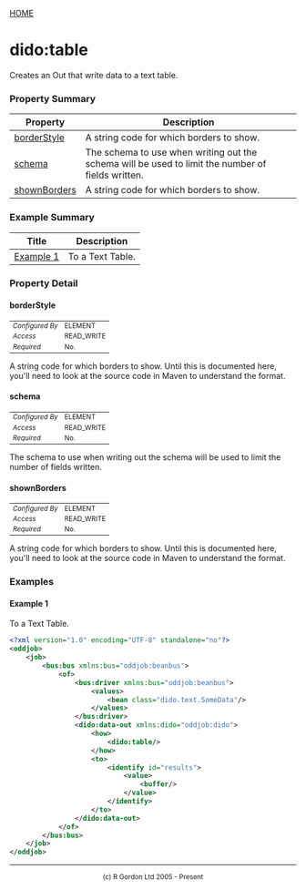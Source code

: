 [HOME](../../README.md)
# dido:table

Creates an Out that write data to a text table.

### Property Summary

| Property | Description |
| -------- | ----------- |
| [borderStyle](#propertyborderstyle) | A string code for which borders to show. | 
| [schema](#propertyschema) | The schema to use when writing out the schema will be used to limit the number of fields written. | 
| [shownBorders](#propertyshownborders) | A string code for which borders to show. | 


### Example Summary

| Title | Description |
| ----- | ----------- |
| [Example 1](#example1) | To a Text Table. |


### Property Detail
#### borderStyle <a name="propertyborderstyle"></a>

<table style='font-size:smaller'>
      <tr><td><i>Configured By</i></td><td>ELEMENT</td></tr>
      <tr><td><i>Access</i></td><td>READ_WRITE</td></tr>
      <tr><td><i>Required</i></td><td>No.</td></tr>
</table>

A string code for which borders to show. Until this is documented here, you'll need
to look at the source code in Maven to understand the format.

#### schema <a name="propertyschema"></a>

<table style='font-size:smaller'>
      <tr><td><i>Configured By</i></td><td>ELEMENT</td></tr>
      <tr><td><i>Access</i></td><td>READ_WRITE</td></tr>
      <tr><td><i>Required</i></td><td>No.</td></tr>
</table>

The schema to use when writing out the schema will be used to limit the number
of fields written.

#### shownBorders <a name="propertyshownborders"></a>

<table style='font-size:smaller'>
      <tr><td><i>Configured By</i></td><td>ELEMENT</td></tr>
      <tr><td><i>Access</i></td><td>READ_WRITE</td></tr>
      <tr><td><i>Required</i></td><td>No.</td></tr>
</table>

A string code for which borders to show. Until this is documented here, you'll need
to look at the source code in Maven to understand the format.


### Examples
#### Example 1 <a name="example1"></a>

To a Text Table.
```xml
<?xml version="1.0" encoding="UTF-8" standalone="no"?>
<oddjob>
    <job>
        <bus:bus xmlns:bus="oddjob:beanbus">
            <of>
                <bus:driver xmlns:bus="oddjob:beanbus">
                    <values>
                        <bean class="dido.text.SomeData"/>
                    </values>
                </bus:driver>
                <dido:data-out xmlns:dido="oddjob:dido">
                    <how>
                        <dido:table/>
                    </how>
                    <to>
                        <identify id="results">
                            <value>
                                <buffer/>
                            </value>
                        </identify>
                    </to>
                </dido:data-out>
            </of>
        </bus:bus>
    </job>
</oddjob>
```



-----------------------

<div style='font-size: smaller; text-align: center;'>(c) R Gordon Ltd 2005 - Present</div>
